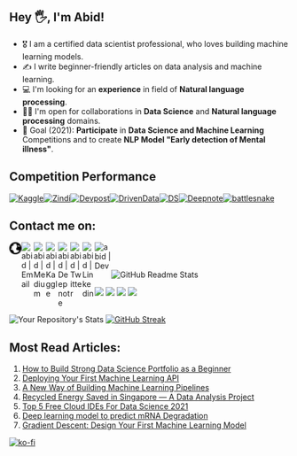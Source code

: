 ## Hey 🖐, I'm Abid!

- 🎖  I am a certified data scientist professional, who loves building machine learning models.
- ✍ I write beginner-friendly articles on data analysis and machine learning. 
- 💻 I'm looking for an **experience** in field of **Natural language processing**.
- 🤝🏻 I'm open for collaborations in **Data Science** and **Natural language processing** domains.
- 🎯 Goal (2021): **Participate** in **Data Science and Machine Learning** Competitions and to create **NLP Model "Early detection of Mental illness"**.


## Competition Performance

[<img alt="Kaggle" src="https://img.shields.io/badge/Kaggle-161616?logo=Kaggle&style=for-the-badge" />](https://www.kaggle.com/kingabzpro)[<img alt="Zindi" src="https://img.shields.io/badge/Zindi-161616?logo=Zotero&style=for-the-badge" />](https://zindi.africa/users/kingabzpro)[<img alt="Devpost" src="https://img.shields.io/badge/Devpost-161616?logo=Devpost&logoColor=blue**&style=for-the-badge" />](https://devpost.com/kingabzpro?ref_content=user-portfolio&ref_feature=portfolio&ref_medium=global-nav)[<img alt="DrivenData" src="https://img.shields.io/badge/DrivenData-161616?logo=Datocms&logoColor=yellow&style=for-the-badge" />](https://www.drivendata.org/users/kingabzpro/)[<img alt="DS" src="https://img.shields.io/badge/DS Competitions-161616?logo=Audioboom&style=for-the-badge" />](Kaggle_Competitions_Performance.csv)[<img alt="Deepnote" src="https://img.shields.io/badge/Deepnote-161616?logo=Deepnote&style=for-the-badge" />](https://deepnote.com/@abid)[<img alt="battlesnake" src="https://img.shields.io/badge/Battle_snake-161616?logo=beats&style=for-the-badge" />](https://play.battlesnake.com/u/kingabzpro/)


## Contact me on:
[<img align="left" alt="abid" width="22px" src="https://raw.githubusercontent.com/iconic/open-iconic/master/svg/globe.svg" />](https://en.gravatar.com/kingabzpro)
[<img align="left" alt="abid | Email" width="22px" src="https://raw.githubusercontent.com/simple-icons/simple-icons/df7db8a2c4c2605113121ee72f96ee678406d50d/icons/maildotru.svg" />](mailto:abidaliawan@tutamail.com)
[<img align="left" alt="abid | Medium" width="22px" src="https://cdn.jsdelivr.net/npm/simple-icons@v3/icons/medium.svg" />](https://kingabzpro.medium.com/)
[<img align="left" alt="abid | Kaggle" width="22px" src="https://cdn.jsdelivr.net/npm/simple-icons@v3/icons/kaggle.svg" />](www.kaggle.com/kingabzpro)
[<img align="left" alt="abid | Deepnote" width="22px" src="https://raw.githubusercontent.com/simple-icons/simple-icons/df7db8a2c4c2605113121ee72f96ee678406d50d/icons/deepnote.svg" />](https://deepnote.com/@abid)[<img align="left" alt="abid | Twitter" width="22px" src="https://cdn.jsdelivr.net/npm/simple-icons@v3/icons/twitter.svg" />](https://mobile.twitter.com/1abidaliawan)[<img align="left" alt="abid | Linkedin" width="22px" src="https://cdn.jsdelivr.net/npm/simple-icons@v3/icons/linkedin.svg" />](https://www.linkedin.com/in/abid-ali-awan-57b466216)[<img align="left" alt="abid | Dev" width="30px" src="https://github.com/simple-icons/simple-icons/blob/develop/icons/devdotto.svg" />](https://dev.to/kingabzpro)
<br />
<br />
<p align="left">
  <img height="100px" src="https://github.com/subinium/kaggle-badge/blob/master/assets/logo.png" align="center" alt="GitHub Readme Stats" />
  <br/>
  
</p>

<p align="left">
  <img src="https://road-to-kaggle-grandmaster.vercel.app/api/badges/kingabzpro/competition" />
  <img src="https://road-to-kaggle-grandmaster.vercel.app/api/badges/kingabzpro/dataset" />
  <img src="https://road-to-kaggle-grandmaster.vercel.app/api/badges/kingabzpro/notebook" />
  <img src="https://road-to-kaggle-grandmaster.vercel.app/api/badges/kingabzpro/discussion" />
</p>



<!--START_SECTION:badges-->
<!--END_SECTION:badges-->


<br/>![Your Repository's Stats](https://github-readme-stats.vercel.app/api?username=kingabzpro&show_icons=true&theme=radical) <a href="https://github.com/kingabzpro">[![GitHub Streak](http://github-readme-streak-stats.herokuapp.com?user=kingabzpro&theme=radical&date_format=M%20j%5B%2C%20Y%5D)](https://git.io/streak-stats)

## Most Read Articles:
1. [How to Build Strong Data Science Portfolio as a Beginner](https://www.kdnuggets.com/2021/10/strong-data-science-portfolio-as-beginner.html)
2. [Deploying Your First Machine Learning API](https://towardsdatascience.com/deploying-your-first-machine-learning-api-1649236c695e)
3. [A New Way of Building Machine Learning Pipelines](https://pub.towardsai.net/a-new-way-of-building-machine-learning-pipelines-54700ed1aded)
4. [Recycled Energy Saved in Singapore — A Data Analysis Project](https://towardsdatascience.com/annual-recycled-energy-saved-in-singapore-2d6bad49bfb2)
5. [Top 5 Free Cloud IDEs For Data Science 2021](https://pub.towardsai.net/top-5-free-cloud-ide-for-data-science-2021-9c129745590b)
6. [Deep learning model to predict mRNA Degradation](https://www.analyticsvidhya.com/blog/2021/09/deep-learning-model-to-predict-mrna-degradation/)
7. [Gradient Descent: Design Your First Machine Learning Model](https://www.analyticsvidhya.com/blog/2021/08/gradient-descent-design-your-first-machine-learning-model/)

[![ko-fi](https://ko-fi.com/img/githubbutton_sm.svg)](https://ko-fi.com/T6T45YP5N)
